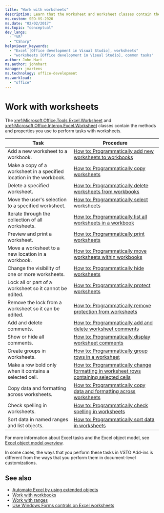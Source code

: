 ```yaml
---
title: "Work with worksheets"
description: Learn that the Worksheet and Worksheet classes contain the methods and properties you use to perform tasks with worksheets.
ms.custom: SEO-VS-2020
ms.date: "02/02/2017"
ms.topic: "conceptual"
dev_langs:
  - "VB"
  - "CSharp"
helpviewer_keywords:
  - "Excel [Office development in Visual Studio], worksheets"
  - "worksheets [Office development in Visual Studio], common tasks"
author: John-Hart
ms.author: johnhart
manager: jmartens
ms.technology: office-development
ms.workload:
  - "office"
---
```

# Work with worksheets
  The <xref:Microsoft.Office.Tools.Excel.Worksheet> and <xref:Microsoft.Office.Interop.Excel.Worksheet> classes contain the methods and properties you use to perform tasks with worksheets.

|Task|Procedure|
|----------|---------------|
|Add a new worksheet to a workbook.|[How to: Programmatically add new worksheets to workbooks](../vsto/how-to-programmatically-add-new-worksheets-to-workbooks.md)|
|Make a copy of a worksheet in a specified location in the workbook.|[How to: Programmatically copy worksheets](../vsto/how-to-programmatically-copy-worksheets.md)|
|Delete a specified worksheet.|[How to: Programmatically delete worksheets from workbooks](../vsto/how-to-programmatically-delete-worksheets-from-workbooks.md)|
|Move the user's selection to a specified worksheet.|[How to: Programmatically select worksheets](../vsto/how-to-programmatically-select-worksheets.md)|
|Iterate through the collection of all worksheets.|[How to: Programmatically list all worksheets in a workbook](../vsto/how-to-programmatically-list-all-worksheets-in-a-workbook.md)|
|Preview and print a worksheet.|[How to: Programmatically print worksheets](../vsto/how-to-programmatically-print-worksheets.md)|
|Move a worksheet to a new location in a workbook.|[How to: Programmatically move worksheets within workbooks](../vsto/how-to-programmatically-move-worksheets-within-workbooks.md)|
|Change the visibility of one or more worksheets.|[How to: Programmatically hide worksheets](../vsto/how-to-programmatically-hide-worksheets.md)|
|Lock all or part of a worksheet so it cannot be edited.|[How to: Programmatically protect worksheets](../vsto/how-to-programmatically-protect-worksheets.md)|
|Remove the lock from a worksheet so it can be edited.|[How to: Programmatically remove protection from worksheets](../vsto/how-to-programmatically-remove-protection-from-worksheets.md)|
|Add and delete comments.|[How to: Programmatically add and delete worksheet comments](../vsto/how-to-programmatically-add-and-delete-worksheet-comments.md)|
|Show or hide all comments.|[How to: Programmatically display worksheet comments](../vsto/how-to-programmatically-display-worksheet-comments.md)|
|Create groups in worksheets.|[How to: Programmatically group rows in a worksheet](../vsto/how-to-programmatically-group-rows-in-a-worksheet.md)|
|Make a row bold only when it contains a selected cell.|[How to: Programmatically change formatting in worksheet rows containing selected cells](../vsto/how-to-programmatically-change-formatting-in-worksheet-rows-containing-selected-cells.md)|
|Copy data and formatting across worksheets.|[How to: Programmatically copy data and formatting across worksheets](../vsto/how-to-programmatically-copy-data-and-formatting-across-worksheets.md)|
|Check spelling in worksheets.|[How to: Programmatically check spelling in worksheets](../vsto/how-to-programmatically-check-spelling-in-worksheets.md)|
|Sort data in named ranges and list objects.|[How to: Programmatically sort data in worksheets](../vsto/how-to-programmatically-sort-data-in-worksheets.md)|

 For more information about Excel tasks and the Excel object model, see [Excel object model overview](../vsto/excel-object-model-overview.md).

 In some cases, the ways that you perform these tasks in VSTO Add-ins is different from the ways that you perform them in document-level customizations.

## See also
- [Automate Excel by using extended objects](../vsto/automating-excel-by-using-extended-objects.md)
- [Work with workbooks](../vsto/working-with-workbooks.md)
- [Work with ranges](../vsto/working-with-ranges.md)
- [Use Windows Forms controls on Excel worksheets](../vsto/using-windows-forms-controls-on-excel-worksheets.md)
